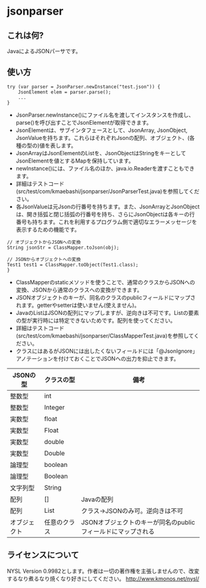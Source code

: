 # jsonparser
## これは何?
JavaによるJSONパーサです。

## 使い方
```
try (var parser = JsonParser.newInstance("test.json")) {
    JsonElement elem = parser.parse();
    ...
}
```
- JsonParser.newInstance()にファイル名を渡してインスタンスを作成し、parse()を呼び出すことでJsonElementが取得できます。
- JsonElementは、サブインタフェースとして、JsonArray, JsonObject, JsonValueを持ちます。これらはそれぞれJsonの配列、オブジェクト、(各種の型の)値を表します。
- JsonArrayはJsonElementのListを、JsonObjectはStringをキーとしてJsonElementを値とするMapを保持しています。
- newInstance()には、ファイル名のほか、java.io.Readerを渡すこともできます。
- 詳細はテストコード(src/test/com/kmaebashi/jsonparser/JsonParserTest.java)を参照してください。
- 各JsonValueは元Jsonの行番号を持ちます。また、JsonArrayとJsonObjectは、開き括弧と閉じ括弧の行番号を持ち、さらにJsonObjectは各キーの行番号も持ちます。これを利用するプログラム側で適切なエラーメッセージを表示するための機能です。

```
// オブジェクトからJSONへの変換
String jsonStr = ClassMapper.toJson(obj);

// JSONからオブジェクトへの変換
Test1 test1 = ClassMapper.toObject(Test1.class);
}
```
- ClassMapperのstaticメソッドを使うことで、通常のクラスからJSONへの変換、JSONから通常のクラスへの変換ができます。
- JSONオブジェクトのキーが、同名のクラスのpublicフィールドにマップされます。getterやsetterは使いません(使えません)。
- JavaのListはJSONの配列にマップしますが、逆向きは不可です。Listの要素の型が実行時には特定できないためです。配列を使ってください。
- 詳細はテストコード(src/test/com/kmaebashi/jsonparser/ClassMapperTest.java)を参照してください。
- クラスにはあるがJSONには出したくないフィールドには「@JsonIgnore」アノテーションを付けておくことでJSONへの出力を抑止できます。

| JSONの型 | クラスの型 | 備考 |
| --- | --- | --- |
| 整数型 | int | |
| 整数型 | Integer | |
| 実数型 | float | |
| 実数型 | Float | |
| 実数型 | double | |
| 実数型 | Double | |
| 論理型 | boolean | |
| 論理型 | Boolean | |
| 文字列型 | String | |
| 配列 | [] | Javaの配列 |
| 配列 | List | クラス→JSONのみ可。逆向きは不可 |
| オブジェクト | 任意のクラス | JSONオブジェクトのキーが同名のpublicフィールドにマップされる |



## ライセンスについて
NYSL Version 0.9982とします。作者は一切の著作権を主張しませんので、改変するなり煮るなり焼くなり好きにしてください。
http://www.kmonos.net/nysl/
